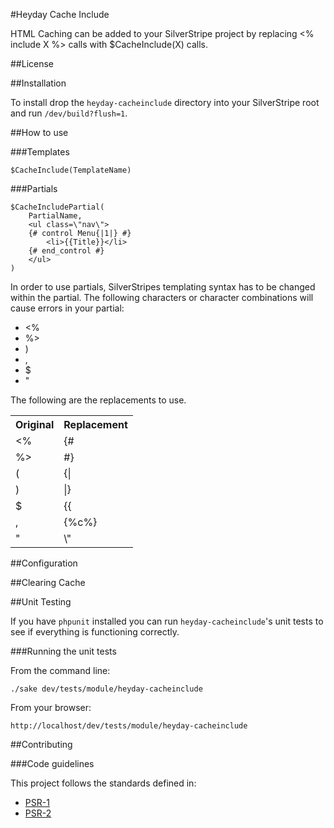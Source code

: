 #Heyday Cache Include

HTML Caching can be added to your SilverStripe project by replacing <% include X %> calls with $CacheInclude(X) calls.

##License


##Installation

To install drop the `heyday-cacheinclude` directory into your SilverStripe root and run `/dev/build?flush=1`.

##How to use

###Templates

    $CacheInclude(TemplateName)

###Partials


    $CacheIncludePartial(
        PartialName,
        <ul class=\"nav\">
        {# control Menu{|1|} #}
            <li>{{Title}}</li>
        {# end_control #}
        </ul>
    )

In order to use partials, SilverStripes templating syntax has to be changed within the partial. The following characters or character combinations will cause errors in your partial:

* <%
* %>
* )
* ,
* $
* "

The following are the replacements to use.

<table>
  <tr>
    <th>Original</th><th>Replacement</th>
  </tr>
  <tr>
    <td>&lt;%</td><td>{#</td>
  </tr>
  <tr>
    <td>%&gt;</td><td>#}</td>
  </tr>
  <tr>
    <td>(</td><td>{|</td>
  </tr>
  <tr>
    <td>)</td><td>|}</td>
  </tr>
  <tr>
    <td>$</td><td>{{</td>
  </tr>
  <tr>
    <td>,</td><td>{%c%}</td>
  </tr>
  <tr>
    <td>"</td><td>\"</td>
  </tr>
</table>

##Configuration



##Clearing Cache



##Unit Testing

If you have `phpunit` installed you can run `heyday-cacheinclude`'s unit tests to see if everything is functioning correctly.

###Running the unit tests

From the command line:
    
    ./sake dev/tests/module/heyday-cacheinclude


From your browser:

    http://localhost/dev/tests/module/heyday-cacheinclude

##Contributing

###Code guidelines

This project follows the standards defined in:

* [PSR-1](https://github.com/pmjones/fig-standards/blob/psr-1-style-guide/proposed/PSR-1-basic.md)
* [PSR-2](https://github.com/pmjones/fig-standards/blob/psr-1-style-guide/proposed/PSR-2-advanced.md)
